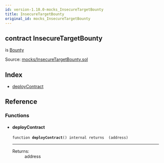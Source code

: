 ```yaml
---
id: version-1.10.0-mocks_InsecureTargetBounty
title: InsecureTargetBounty
original_id: mocks_InsecureTargetBounty
---
```


<div class="contract-doc"><div class="contract"><h2 class="contract-header"><span class="contract-kind">contract</span> InsecureTargetBounty</h2><p class="base-contracts"><span>is</span> <a href="Bounty.html">Bounty</a></p><div class="source">Source: <a href="https://github.com/OpenZeppelin/zeppelin-solidity/blob/v1.10.0/contracts/mocks/InsecureTargetBounty.sol" target="_blank">mocks/InsecureTargetBounty.sol</a></div></div><div class="index"><h2>Index</h2><ul><li><a href="mocks_InsecureTargetBounty.html#deployContract">deployContract</a></li></ul></div><div class="reference"><h2>Reference</h2><div class="functions"><h3>Functions</h3><ul><li><div class="item function"><span id="deployContract" class="anchor-marker"></span><h4 class="name">deployContract</h4><div class="body"><code class="signature">function <strong>deployContract</strong><span>() </span><span>internal </span><span>returns  (address) </span></code><hr/><dl><dt><span class="label-return">Returns:</span></dt><dd>address</dd></dl></div></div></li></ul></div></div></div>
